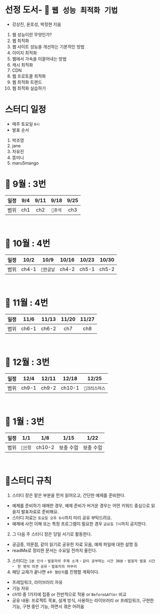 
# 선정 도서- 📕 `웹 성능 최적화 기법`
- 강상진, 윤호성, 박정현 지음

1. 웹 성능이란 무엇인가?
2. 웹 최적화
3. 웹 사이트 성능을 개선하는 기본적인 방법
4. 이미지 최적화
5. 웹에서 가속을 이끌어내는 방법
6. 캐시 최적화
7. CDN
8. 웹 프로토콜 최적화
9. 웹 최적화 트렌드
10. 웹 최적화 실습하기


# 스터디 일정
- 매주 토요일 `8시`
- 발표 순서
1. 박조영
2. jane
3. 차유진
4. 뜽미니
5. maru5mango


# 📅 9월 : 3번
| 일정 | 9/4 | 9/11 | 9/18 | 9/25 |
| :---: | :---: | :---: |:---: | :---: |
| 범위 | ch1 | ch2 | `🎈추석` | ch3 |

<br />

# 📅 10월 : 4번
| 일정 | 10/2 | 10/9 | 10/16 | 10/23 | 10/30 |
| :---: | :---: | :---: |:---: | :---: | :---: |
| 범위 | ch4-1 | `🎇한글날` | ch4-2 | ch5-1 |  ch5-2 |

<br />

# 📅 11월 : 4번
| 일정 | 11/6 | 11/13 | 11/20 | 11/27 |
| :---: | :---: | :---: |:---: | :---: |
| 범위 | ch6-1 | ch6-2 | ch7 | ch8 |

<br />

# 📅 12월 : 3번
| 일정 | 12/4 | 12/11 | 12/18 | 12/25 |
| :---: | :---: | :---: |:---: | :---: |
| 범위 | ch9-1 | ch9-2 | ch10-1 | `🎄크리스마스` |

<br />

# 📅 1월 : 3번
| 일정 | 1/1 | 1/8 | 1/15 | 1/22 |
| :---: | :---: | :---: |:---: | :---: |
| 범위 | `🎀신정` | ch10-2 | 보충 수업  | 보충 수업 |

<br />


# 📑스터디 규칙
1. 스터디 장은 맡은 부분을 먼저 읽어오고, 간단한 예제를 준비한다.
- 예제를 준비하기 애매한 경우, 예제 준비가 버거운 경우는 어떤 키워드 중심으로 읽을지 발표자료로 준비해요.
- 스터디 자료는 `토요일 오후 6시`까지 미리 공유 부탁드려요.
- 예제에 사전 이해 또는 특정 프로그램이 필요한 경우 `금요일 7시`까지 공지한다.
2. 그 다음 주 스터디 장은 당일 서기로 활동한다.
- 궁금증, 의문점, 같이 읽기로 공유한 자료 모음, 예제 파일에 대한 설명 등
- readMe로 정리한 문서는 수요일 전까지 올린다.
3. 스터디는 `1분 인사` - `발표자의 주제 소개` - `같이 공부하는 시간 30분` - `발표자 발표 시간` - ` 한 명씩 의견 공유` - `발표자의 마무리` 
4. 해당 교재가 끝나면 `4주 챌린지`를 진행할 계획이다.
- 프레임워크, 라이브러리 자유
- 기능 자유
- ch10 중 1가지에 집중 or 전반적으로 적용 or `Before&After` 비교
- 공유 내용: 프로젝트 목표, 설계 방식, 사용하는 라이브러리 or 프레임워크, 구현한 기능, 구현 중인 기능, 하면서 겪은 어려움
